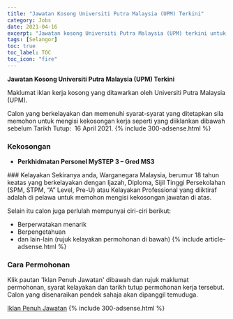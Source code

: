 ```yaml
---
title: "Jawatan Kosong Universiti Putra Malaysia (UPM) Terkini" 
category: Jobs 
date: 2021-04-16 
excerpt: "Jawatan kosong Universiti Putra Malaysia (UPM) terkini untuk kekosongan Perkhidmatan Personel MySTEP 3 – Gred MS3" 
tags: [Selangor] 
toc: true 
toc_label: TOC 
toc_icon: "fire" 
--- 
```


**Jawatan Kosong Universiti Putra Malaysia (UPM) Terkini**

Maklumat iklan kerja kosong yang ditawarkan oleh Universiti Putra Malaysia (UPM). 

Calon yang berkelayakan dan memenuhi syarat-syarat yang ditetapkan sila memohon untuk mengisi kekosongan kerja seperti yang diiklankan dibawah sebelum Tarikh Tutup:  16 April 2021. 
{% include 300-adsense.html %} 
### Kekosongan 
<ul>
<li><strong>Perkhidmatan Personel MySTEP 3 &#8211; Gred MS3</strong></li>
</ul> 
### Kelayakan 
Sekiranya anda, Warganegara Malaysia, berumur 18 tahun keatas yang berkelayakan dengan Ijazah, Diploma, Sijil Tinggi Persekolahan (SPM, STPM, “A” Level, Pre-U) atau Kelayakan Professional yang diiktiraf adalah di pelawa untuk memohon mengisi kekosongan jawatan di atas.

Selain itu calon juga perlulah mempunyai ciri-ciri berikut:
- Berperwatakan menarik
- Berpengetahuan
- dan lain-lain (rujuk kelayakan permohonan di bawah) 
{% include article-adsense.html %} 
### Cara Permohonan 
Klik pautan 'Iklan Penuh Jawatan' dibawah dan rujuk maklumat permohonan, syarat kelayakan dan tarikh tutup permohonan kerja tersebut.
Calon yang disenaraikan pendek sahaja akan dipanggil temuduga.

<a href="https://hpupm.upm.edu.my/jobvacancy" class="btn btn--info" target="_blank" rel="nofollow noopenner">Iklan Penuh Jawatan</a> 
{% include 300-adsense.html %} 